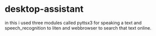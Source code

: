 # desktop-assistant
in this i used three modules called  pyttsx3 for speaking a text and speech_recognition to liten and webbrowser to search that text online.
